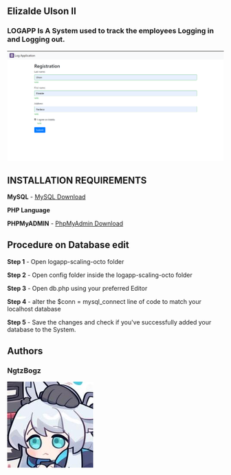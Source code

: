 ## Elizalde Ulson II

### **LOGAPP** Is A System used to track the employees Logging in and Logging out.

![Logapp-Visuals](LogappVisuals.png)



## **INSTALLATION REQUIREMENTS**

**MySQL** - [MySQL Download](https://www.mysql.com/downloads/)

**PHP Language**

**PHPMyADMIN** - [PhpMyAdmin Download](https://www.phpmyadmin.net/downloads/)

## **Procedure on Database edit**

**Step 1** - Open logapp-scaling-octo folder

**Step 2** - Open config folder inside the logapp-scaling-octo folder

**Step 3** - Open db.php using your preferred Editor

**Step 4** - alter the $conn = mysql_connect line of code to match your localhost database

**Step 5** - Save the changes and check if you've successfully added your database to the System.



## Authors 

### **NgtzBogz**

![NgtzBogz](Pfp.jfif)